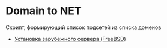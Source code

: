 # Domain to NET

Скрипт, формирующий список подсетей из списка доменов

- [Установка зарубежного сервера (FreeBSD)](doc/gwout.md)